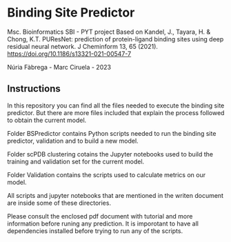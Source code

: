# Binding Site Predictor
Msc. Bioinformatics SBI - PYT project
Based on Kandel, J., Tayara, H. & Chong, K.T. PUResNet: prediction of protein-ligand binding sites using deep residual neural network. J Cheminform 13, 65 (2021). https://doi.org/10.1186/s13321-021-00547-7


Núria Fàbrega - Marc Ciruela - 2023

## Instructions
In this repository you can find all the files needed to execute the binding site predictor. 
But there are more files included that explain the process followed to obtain the current model.

Folder BSPredictor contains Python scripts needed to run the binding site predictor, validation and to build a new model.

Folder scPDB clustering cotains the Jupyter notebooks used to build the training and validation set for the current model.

Folder Validation contains the scripts used to calculate metrics on our model.

All scripts and jupyter notebooks that are mentioned in the writen document are inside some of these directories.

Please consult the enclosed pdf document with tutorial and more information before runing any prediction. It is imporotant to have all dependencies installed before trying to run any of the scripts. 

